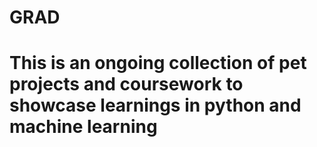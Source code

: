 # GRAD

# This is an ongoing collection of pet projects and coursework to showcase learnings in python and machine learning
